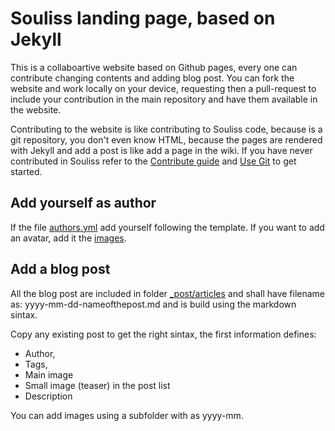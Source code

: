 # Souliss landing page, based on Jekyll

This is a collaboartive website based on Github pages, every one can contribute changing contents and adding blog post. You can fork the website and work locally on your device, requesting then a pull-request to include your contribution in the main repository and have them available in the website.

Contributing to the website is like contributing to Souliss code, because is a git repository, you don't even know HTML, because the pages are rendered with Jekyll and add a post is like add a page in the wiki.
If you have never contributed in Souliss refer to the [Contribute guide](https://github.com/souliss/souliss/wiki/Contribute) and [Use Git](https://github.com/souliss/souliss/wiki/Use%20Git) to get started.

## Add yourself as author

If the file [authors.yml](https://github.com/souliss/souliss.github.io/blob/master/_data/authors.yml) add yourself following the template.
If you want to add an avatar, add it the [images](folder).

## Add a blog post

All the blog post are included in folder [_post/articles](https://github.com/souliss/souliss.github.io/tree/master/_posts/articles) and shall have filename as:
yyyy-mm-dd-nameofthepost.md and is build using the markdown sintax.

Copy any existing post to get the right sintax, the first information defines:

* Author,
* Tags,
* Main image
* Small image (teaser) in the post list
* Description

You can add images using a subfolder with as yyyy-mm.

